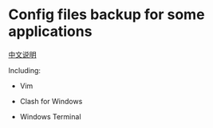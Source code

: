 # Config files backup for some applications

[中文说明](README_ZH.md)

Including:

-   Vim

-   Clash for Windows

-   Windows Terminal
